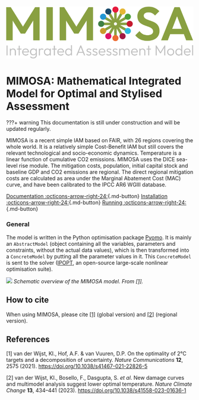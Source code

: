 ![image](assets/logo.svg)
# MIMOSA: Mathematical Integrated Model for Optimal and Stylised Assessment
???+ warning
    This documentation is still under construction and will be updated regularly.

MIMOSA is a recent simple IAM based on FAIR, with 26 regions covering the whole world. It is a relatively simple Cost-Benefit IAM but still covers the relevant technological and socio-economic dynamics. Temperature is a linear function of cumulative CO2 emissions. MIMOSA uses the DICE sea-level rise module. The mitigation costs, population, initial capital stock and baseline GDP and CO2 emissions are regional. The direct regional mitigation costs are calculated as area under the Marginal Abatement Cost (MAC) curve, and have been calibrated to the IPCC AR6 WGIII database.


[Documentation :octicons-arrow-right-24:](components/general.md){.md-button}
[Installation :octicons-arrow-right-24:](installation.md){.md-button}
[Running :octicons-arrow-right-24:](run.md){.md-button}

### General

The model is written in the Python optimisation package [Pyomo](https://www.pyomo.org/). It is mainly an `AbstractModel`
(object containing all the variables, parameters and constraints, without the actual data values), which is then
transformed into a `ConcreteModel` by putting all the parameter values in it. This `ConcreteModel` is sent to the solver
([IPOPT](https://coin-or.github.io/Ipopt/), an open-source large-scale nonlinear optimisation suite).


![](https://media.springernature.com/full/springer-static/image/art%3A10.1038%2Fs41467-021-22826-5/MediaObjects/41467_2021_22826_Fig1_HTML.png)
*Schematic overview of the MIMOSA model. From [[1]](#1).*


## How to cite
When using MIMOSA, please cite [[1]](#1) (global version) and [[2]](#2) (regional version).

## References
<a id="1">[1]</a> 
van der Wijst, KI., Hof, A.F. & van Vuuren, D.P. On the optimality of 2°C targets and a decomposition of uncertainty. *Nature Communications* **12**, 2575 (2021). <https://doi.org/10.1038/s41467-021-22826-5>

<a id="2">[2]</a> 
van der Wijst, KI., Bosello, F., Dasgupta, S. *et al*. New damage curves and multimodel analysis suggest lower optimal temperature. *Nature Climate Change* **13**, 434–441 (2023). <https://doi.org/10.1038/s41558-023-01636-1>